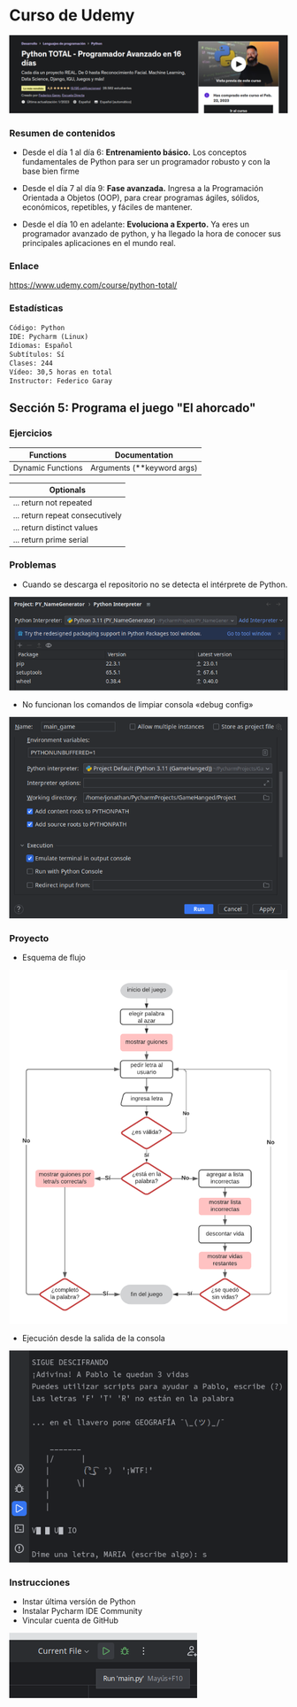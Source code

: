 # Curso de Udemy


![](readme0.png)


### Resumen de contenidos

- Desde el día 1 al día 6: **Entrenamiento básico.** Los conceptos fundamentales de Python para ser un programador robusto y con la base bien firme


- Desde el día 7 al día 9: **Fase avanzada.** Ingresa a la Programación Orientada a Objetos (OOP), para crear programas ágiles, sólidos, económicos, repetibles, y fáciles de mantener.


- Desde el día 10 en adelante: **Evoluciona a Experto.** Ya eres un programador avanzado de python, y ha llegado la hora de conocer sus principales aplicaciones en el mundo real. 
    
### Enlace
  https://www.udemy.com/course/python-total/

### Estadísticas

    Código: Python
    IDE: Pycharm (Linux)
    Idiomas: Español
    Subtítulos: Sí
    Clases: 244
    Vídeo: 30,5 horas en total
    Instructor: Federico Garay


## Sección 5: Programa el juego "El ahorcado"

### Ejercicios
| Functions         | Documentation              | 
|-------------------|----------------------------|
| Dynamic Functions | Arguments (**keyword args) | 

| Optionals                       | 
|---------------------------------|
| ... return not repeated         |
| ... return repeat consecutively |
| ... return distinct values      |
| ... return prime serial         |

### Problemas
- Cuando se descarga el repositorio no se detecta el intérprete de Python.

![](readme1.png)

- No funcionan los comandos de limpiar consola «debug config»

![](readme3.png)



### Proyecto

- Esquema de flujo

![](diagram.png)

- Ejecución desde la salida de la consola

![](project0.png)

### Instrucciones

- Instar última versíón de Python
- Instalar Pycharm IDE Community
-  Vincular cuenta de GitHub

![](readme2.png)